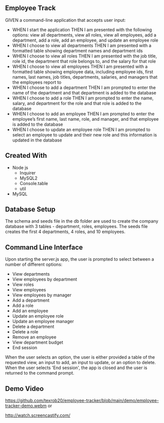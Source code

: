 ## Employee Track

GIVEN a command-line application that accepts user input:

- WHEN I start the application THEN I am presented with the following options: view all departments, view all roles, view all employees, add a department, add a role, add an employee, and update an employee role
- WHEN I choose to view all departments THEN I am presented with a formatted table showing department names and department ids
- WHEN I choose to view all roles THEN I am presented with the job title, role id, the department that role belongs to, and the salary for that role
- WHEN I choose to view all employees THEN I am presented with a formatted table showing employee data, including employee ids, first names, last names, job titles, departments, salaries, and managers that the employees report to
- WHEN I choose to add a department THEN I am prompted to enter the name of the department and that department is added to the database
- WHEN I choose to add a role THEN I am prompted to enter the name, salary, and department for the role and that role is added to the database
- WHEN I choose to add an employee THEN I am prompted to enter the employee’s first name, last name, role, and manager, and that employee is added to the database
- WHEN I choose to update an employee role THEN I am prompted to select an employee to update and their new role and this information is updated in the database

## Created With
- Node js
  - Inquirer
  - MySQL2
  - Console.table
  - util
- MySQL

## Database Setup
The schema and seeds file in the db folder are used to create the company database with 3 tables - department, roles, employees.  The seeds file creates the first 4 departments, 4 roles, and 10 employees.

## Command Line Interface
Upon starting the server.js app, the user is prompted to select between a number of different options:
- View departments
- View employees by department
- View roles
- View employees
- View employees by manager
- Add a department
- Add a role
- Add an employee
- Update an employee role
- Update an employee manager
- Delete a department
- Delete a role
- Remove an employee
- View department budget
- End session

When the user selects an option, the user is either provided a table of the requested view, an input to add, an input to update, or an option to delete.  When the user selects 'End session', the app is closed and the user is returned to the command prompt.

## Demo Video

https://github.com/texrob20/employee-tracker/blob/main/demo/employee-tracker-demo.webm or

http://watch.screencastify.com/

